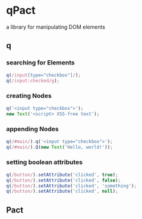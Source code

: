 # qPact

a library for manipulating DOM elements

## q

### searching for Elements

```js
q(/input[type="checkbox"]/);
q(/input:checked/g);
```

### creating Nodes

```js
q('<input type="checkbox">');
new Text('<script> XSS-free text');
```

### appending Nodes

```js
q(/#main/).q('<input type="checkbox">');
q(/#main/).Q(new Text('Hello, world!'));
```

### setting boolean attributes

```js
q(/button/).setAttribute('clicked', true);
q(/button/).setAttribute('clicked', false);
q(/button/).setAttribute('clicked', 'something');
q(/button/).setAttribute('clicked', null);
```

## Pact

